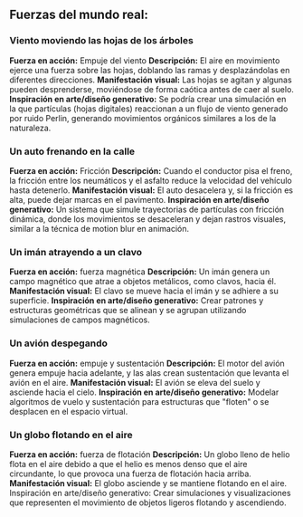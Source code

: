 ## Fuerzas del mundo real:

### Viento moviendo las hojas de los árboles

**Fuerza en acción:** Empuje del viento
**Descripción:** El aire en movimiento ejerce una fuerza sobre las hojas, doblando las ramas y desplazándolas en diferentes direcciones.
**Manifestación visual:** Las hojas se agitan y algunas pueden desprenderse, moviéndose de forma caótica antes de caer al suelo.
**Inspiración en arte/diseño generativo:** Se podría crear una simulación en la que partículas (hojas digitales) reaccionan a un flujo de viento generado por ruido Perlin, generando movimientos orgánicos similares a los de la naturaleza.

### Un auto frenando en la calle

**Fuerza en acción:** Fricción
**Descripción:** Cuando el conductor pisa el freno, la fricción entre los neumáticos y el asfalto reduce la velocidad del vehículo hasta detenerlo.
**Manifestación visual:** El auto desacelera y, si la fricción es alta, puede dejar marcas en el pavimento.
**Inspiración en arte/diseño generativo:** Un sistema que simule trayectorias de partículas con fricción dinámica, donde los movimientos se desaceleran y dejan rastros visuales, similar a la técnica de motion blur en animación.

### Un imán atrayendo a un clavo

**Fuerza en acción:** fuerza magnética
**Descripción:** Un imán genera un campo magnético que atrae a objetos metálicos, como clavos, hacia él.
**Manifestación visual:** El clavo se mueve hacia el imán y se adhiere a su superficie.
**Inspiración en arte/diseño generativo:** Crear patrones y estructuras geométricas que se alinean y se agrupan utilizando simulaciones de campos magnéticos. 

### Un avión despegando

**Fuerza en acción:** empuje y sustentación
**Descripción:** El motor del avión genera empuje hacia adelante, y las alas crean sustentación que levanta el avión en el aire.
**Manifestación visual:** El avión se eleva del suelo y asciende hacia el cielo.
**Inspiración en arte/diseño generativo:** Modelar algoritmos de vuelo y sustentación para estructuras que "floten" o se desplacen en el espacio virtual. 

### Un globo flotando en el aire

**Fuerza en acción:** fuerza de flotación
**Descripción:** Un globo lleno de helio flota en el aire debido a que el helio es menos denso que el aire circundante, lo que provoca una fuerza de flotación hacia arriba.
**Manifestación visual:** El globo asciende y se mantiene flotando en el aire.
Inspiración en arte/diseño generativo: Crear simulaciones y visualizaciones que representen el movimiento de objetos ligeros flotando y ascendiendo. 

